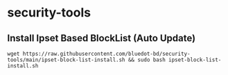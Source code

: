 # security-tools

## Install Ipset Based BlockList (Auto Update)

`wget https://raw.githubusercontent.com/bluedot-bd/security-tools/main/ipset-block-list-install.sh && sudo bash ipset-block-list-install.sh`
